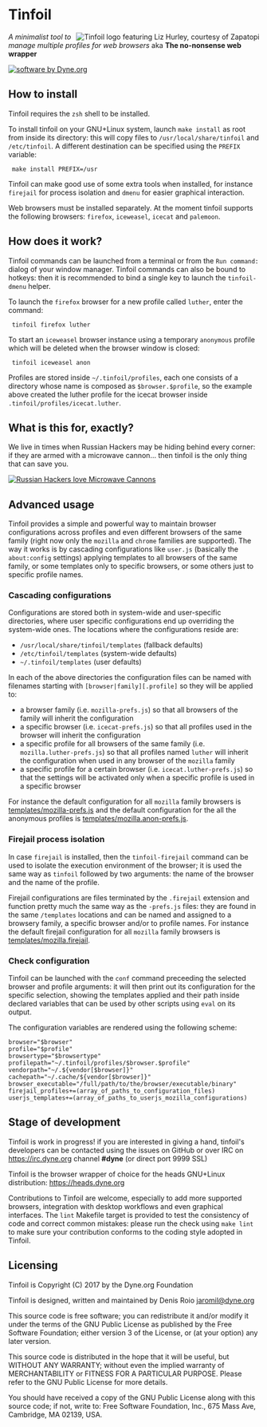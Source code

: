 
# Tinfoil

<img src="http://zapatopi.net/afdb/lizhurley.jpg"
	alt="Tinfoil logo featuring Liz Hurley, courtesy of Zapatopi"
	title="Tinfoil logo featuring Liz Hurley, courtesy of Zapatopi"
		style="float: right">

*A minimalist tool to manage multiple profiles for web browsers* aka **The no-nonsense web wrapper**

[![software by Dyne.org](https://www.dyne.org/wp-content/uploads/2015/12/software_by_dyne.png)](http://www.dyne.org)

## How to install

Tinfoil requires the `zsh` shell to be installed.

To install tinfoil on your GNU+Linux system, launch `make install` as root from inside its directory: this will copy files to `/usr/local/share/tinfoil` and `/etc/tinfoil`. A different destination can be specified using the `PREFIX` variable:
```
 make install PREFIX=/usr
```

Tinfoil can make good use of some extra tools when installed, for instance `firejail` for process isolation and `dmenu` for easier graphical interaction.

Web browsers must be installed separately. At the moment tinfoil supports the following browsers: `firefox`, `iceweasel`, `icecat` and `palemoon`.

## How does it work?

Tinfoil commands can be launched from a terminal or from the `Run command:` dialog of your window manager. Tinfoil commands can also be bound to hotkeys: then it is recommended to bind a single key to launch the `tinfoil-dmenu` helper.

To launch the `firefox` browser for a new profile called `luther`, enter the command:
```
 tinfoil firefox luther
```

To start an `iceweasel` browser instance using a temporary `anonymous` profile which will be deleted when the browser window is closed:
```
 tinfoil iceweasel anon
```

Profiles are stored inside `~/.tinfoil/profiles`, each one consists of a directory whose name is composed as `$browser.$profile`, so the example above created the luther profile for the icecat browser inside `.tinfoil/profiles/icecat.luther`.

## What is this for, exactly?

We live in times when Russian Hackers may be hiding behind every corner: if they are armed with a microwave cannon... then tinfoil is the only thing that can save you.

[![Russian Hackers love Microwave Cannons](https://img.youtube.com/vi/0XbLz0L6UdI/0.jpg)](https://www.youtube.com/watch?v=0XbLz0L6UdI)

## Advanced usage

Tinfoil provides a simple and powerful way to maintain browser configurations across profiles and even different browsers of the same family (right now only the `mozilla` and `chrome` families are supported). The way it works is by cascading configurations like `user.js` (basically the `about:config` settings) applying templates to all browsers of the same family, or some templates only to specific browsers, or some others just to specific profile names.

### Cascading configurations

Configurations are stored both in system-wide and user-specific directories, where user specific configurations end up overriding the system-wide ones. The locations where the configurations reside are:
 - `/usr/local/share/tinfoil/templates` (fallback defaults)
 - `/etc/tinfoil/templates` (system-wide defaults)
 - `~/.tinfoil/templates` (user defaults)

In each of the above directories the configuration files can be named with filenames starting with `[browser|family][.profile]` so they will be applied to: 
 - a browser family (i.e. `mozilla-prefs.js`) so that all browsers of the family will inherit the configuration
 - a specific browser (i.e. `icecat-prefs.js`) so that all profiles used in the browser will inherit the configuration
 - a specific profile for all browsers of the same family (i.e. `mozilla.luther-prefs.js`) so that all profiles named `luther` will inherit the configuration when used in any browser of the `mozilla` family
 - a specific profile for a certain browser (i.e. `icecat.luther-prefs.js`) so that the settings will be activated only when a specific profile is used in a specific browser

For instance the default configuration for all `mozilla` family browsers is [templates/mozilla-prefs.js](templates/mozilla-prefs.js) and the default configuration for the all the anonymous profiles is [templates/mozilla.anon-prefs.js](templates/mozilla.anon-prefs.js).

### Firejail process isolation

In case `firejail` is installed, then the `tinfoil-firejail` command can be used to isolate the execution environment of the browser; it is used the same way as `tinfoil` followed by two arguments: the name of the browser and the name of the profile.

Firejail configurations are files terminated by the `.firejail` extension and function pretty much the same way as the `-prefs.js` files: they are found in the same `/templates` locations and can be named and assigned to a browsery family, a specific browser and/or to profile names. For instance the default firejail configuration for all `mozilla` family browsers is [templates/mozilla.firejail](templates/mozilla.firejail).

### Check configuration

Tinfoil can be launched with the `conf` command preceeding the selected browser and profile arguments: it will then print out its configuration for the specific selection, showing the templates applied and their path inside declared variables that can be used by other scripts using `eval` on its output.

The configuration variables are rendered using the following scheme:
```
browser="$browser"
profile="$profile"
browsertype="$browsertype"
profilepath="~/.tinfoil/profiles/$browser.$profile"
vendorpath="~/.${vendor[$browser]}"
cachepath="~/.cache/${vendor[$browser]}"
browser_executable="/full/path/to/the/browser/executable/binary"
firejail_profiles+=(array_of_paths_to_configuration_files)
userjs_templates+=(array_of_paths_to_userjs_mozilla_configurations)
```

## Stage of development

Tinfoil is work in progress! if you are interested in giving a hand, tinfoil's developers can be contacted using the issues on GitHub or over IRC on https://irc.dyne.org channel **#dyne** (or direct port 9999 SSL)

Tinfoil is the browser wrapper of choice for the heads GNU+Linux distribution: https://heads.dyne.org

Contributions to Tinfoil are welcome, especially to add more supported browsers, integration with desktop workflows and even graphical interfaces. The `lint` Makefile target is provided to test the consistency of code and correct common mistakes: please run the check using `make lint` to make sure your contribution conforms to the coding style adopted in Tinfoil.

## Licensing

Tinfoil is Copyright (C) 2017 by the Dyne.org Foundation

Tinfoil is designed, written and maintained by Denis Roio <jaromil@dyne.org>

This source code is free software; you can redistribute it and/or modify it under the terms of the GNU Public License as published by the Free Software Foundation; either version 3 of the License, or (at your option) any later version.

This source code is distributed in the hope that it will be useful, but WITHOUT ANY WARRANTY; without even the implied warranty of MERCHANTABILITY or FITNESS FOR A PARTICULAR PURPOSE.  Please refer to the GNU Public License for more details.

You should have received a copy of the GNU Public License along with this source code; if not, write to: Free Software Foundation, Inc., 675 Mass Ave, Cambridge, MA 02139, USA.

